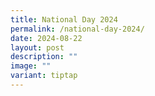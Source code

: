 ```yaml
---
title: National Day 2024
permalink: /national-day-2024/
date: 2024-08-22
layout: post
description: ""
image: ""
variant: tiptap
---
```


